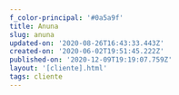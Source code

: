 ```yaml
---
f_color-principal: '#0a5a9f'
title: Anuna
slug: anuna
updated-on: '2020-08-26T16:43:33.443Z'
created-on: '2020-06-02T19:51:45.222Z'
published-on: '2020-12-09T19:19:07.759Z'
layout: '[cliente].html'
tags: cliente
---
```



